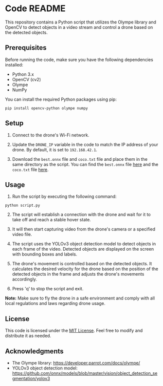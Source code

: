 # Code README

This repository contains a Python script that utilizes the Olympe library and OpenCV to detect objects in a video stream and control a drone based on the detected objects.

## Prerequisites

Before running the code, make sure you have the following dependencies installed:

- Python 3.x
- OpenCV (cv2)
- Olympe
- NumPy

You can install the required Python packages using pip:

```
pip install opencv-python olympe numpy
```

## Setup

1. Connect to the drone's Wi-Fi network.

2. Update the `DRONE_IP` variable in the code to match the IP address of your drone. By default, it is set to `192.168.42.1`.

3. Download the `best.onnx` file and `coco.txt` file and place them in the same directory as the script. You can find the `best.onnx` file [here](https://github.com/onnx/models/blob/master/vision/object_detection_segmentation/yolov3/model/best.onnx) and the `coco.txt` file [here](https://github.com/pjreddie/darknet/blob/master/data/coco.names).

## Usage

1. Run the script by executing the following command:

```
python script.py
```

2. The script will establish a connection with the drone and wait for it to take off and reach a stable hover state.

3. It will then start capturing video from the drone's camera or a specified video file.

4. The script uses the YOLOv3 object detection model to detect objects in each frame of the video. Detected objects are displayed on the screen with bounding boxes and labels.

5. The drone's movement is controlled based on the detected objects. It calculates the desired velocity for the drone based on the position of the detected objects in the frame and adjusts the drone's movements accordingly.

6. Press 'q' to stop the script and exit.

**Note:** Make sure to fly the drone in a safe environment and comply with all local regulations and laws regarding drone usage.

## License

This code is licensed under the [MIT License](LICENSE). Feel free to modify and distribute it as needed.

## Acknowledgments

- The Olympe library: https://developer.parrot.com/docs/olympe/
- YOLOv3 object detection model: https://github.com/onnx/models/blob/master/vision/object_detection_segmentation/yolov3

